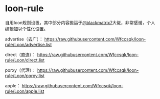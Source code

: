 # loon-rule
自用loon规则设置，其中部分内容搬运于[@blackmatrix7](https://github.com/blackmatrix7)大佬，非常感谢，个人编辑加以个性化设置。

advertise（去广）：
https://raw.githubusercontent.com/Wfccsqk/loon-rule/Loon/advertise.list

direct（直连）：
https://raw.githubusercontent.com/Wfccsqk/loon-rule/Loon/direct.list

porxy（代理）：
https://raw.githubusercontent.com/Wfccsqk/loon-rule/Loon/porxy.list

apple：
https://raw.githubusercontent.com/Wfccsqk/loon-rule/Loon/apple.list
